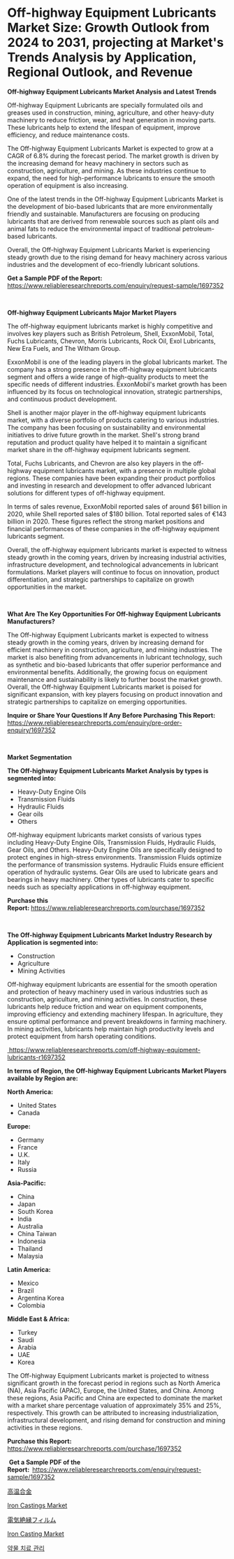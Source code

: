 <p><h1>Off-highway Equipment Lubricants Market Size: Growth Outlook from 2024 to 2031, projecting at Market's Trends Analysis by Application, Regional Outlook, and Revenue</h1></p><p><strong>Off-highway Equipment Lubricants Market Analysis and Latest Trends</strong></p>
<p><p>Off-highway Equipment Lubricants are specially formulated oils and greases used in construction, mining, agriculture, and other heavy-duty machinery to reduce friction, wear, and heat generation in moving parts. These lubricants help to extend the lifespan of equipment, improve efficiency, and reduce maintenance costs.</p><p>The Off-highway Equipment Lubricants Market is expected to grow at a CAGR of 6.8% during the forecast period. The market growth is driven by the increasing demand for heavy machinery in sectors such as construction, agriculture, and mining. As these industries continue to expand, the need for high-performance lubricants to ensure the smooth operation of equipment is also increasing.</p><p>One of the latest trends in the Off-highway Equipment Lubricants Market is the development of bio-based lubricants that are more environmentally friendly and sustainable. Manufacturers are focusing on producing lubricants that are derived from renewable sources such as plant oils and animal fats to reduce the environmental impact of traditional petroleum-based lubricants.</p><p>Overall, the Off-highway Equipment Lubricants Market is experiencing steady growth due to the rising demand for heavy machinery across various industries and the development of eco-friendly lubricant solutions.</p></p>
<p><strong>Get a Sample PDF of the Report:&nbsp;</strong> <a href="https://www.reliableresearchreports.com/enquiry/request-sample/1697352">https://www.reliableresearchreports.com/enquiry/request-sample/1697352</a></p>
<p>&nbsp;</p>
<p><strong>Off-highway Equipment Lubricants Major Market Players</strong></p>
<p><p>The off-highway equipment lubricants market is highly competitive and involves key players such as British Petroleum, Shell, ExxonMobil, Total, Fuchs Lubricants, Chevron, Morris Lubricants, Rock Oil, Exol Lubricants, New Era Fuels, and The Witham Group.</p><p>ExxonMobil is one of the leading players in the global lubricants market. The company has a strong presence in the off-highway equipment lubricants segment and offers a wide range of high-quality products to meet the specific needs of different industries. ExxonMobil's market growth has been influenced by its focus on technological innovation, strategic partnerships, and continuous product development.</p><p>Shell is another major player in the off-highway equipment lubricants market, with a diverse portfolio of products catering to various industries. The company has been focusing on sustainability and environmental initiatives to drive future growth in the market. Shell's strong brand reputation and product quality have helped it to maintain a significant market share in the off-highway equipment lubricants segment.</p><p>Total, Fuchs Lubricants, and Chevron are also key players in the off-highway equipment lubricants market, with a presence in multiple global regions. These companies have been expanding their product portfolios and investing in research and development to offer advanced lubricant solutions for different types of off-highway equipment.</p><p>In terms of sales revenue, ExxonMobil reported sales of around $61 billion in 2020, while Shell reported sales of $180 billion. Total reported sales of €143 billion in 2020. These figures reflect the strong market positions and financial performances of these companies in the off-highway equipment lubricants segment.</p><p>Overall, the off-highway equipment lubricants market is expected to witness steady growth in the coming years, driven by increasing industrial activities, infrastructure development, and technological advancements in lubricant formulations. Market players will continue to focus on innovation, product differentiation, and strategic partnerships to capitalize on growth opportunities in the market.</p></p>
<p>&nbsp;</p>
<p><strong>What Are The Key Opportunities For Off-highway Equipment Lubricants Manufacturers?</strong></p>
<p><p>The Off-highway Equipment Lubricants market is expected to witness steady growth in the coming years, driven by increasing demand for efficient machinery in construction, agriculture, and mining industries. The market is also benefiting from advancements in lubricant technology, such as synthetic and bio-based lubricants that offer superior performance and environmental benefits. Additionally, the growing focus on equipment maintenance and sustainability is likely to further boost the market growth. Overall, the Off-highway Equipment Lubricants market is poised for significant expansion, with key players focusing on product innovation and strategic partnerships to capitalize on emerging opportunities.</p></p>
<p><strong>Inquire or Share Your Questions If Any Before Purchasing This Report:</strong> <a href="https://www.reliableresearchreports.com/enquiry/pre-order-enquiry/1697352">https://www.reliableresearchreports.com/enquiry/pre-order-enquiry/1697352</a></p>
<p>&nbsp;</p>
<p><strong>Market Segmentation</strong></p>
<p><strong>The Off-highway Equipment Lubricants Market Analysis by types is segmented into:</strong></p>
<p><ul><li>Heavy-Duty Engine Oils</li><li>Transmission Fluids</li><li>Hydraulic Fluids</li><li>Gear oils</li><li>Others</li></ul></p>
<p><p>Off-highway equipment lubricants market consists of various types including Heavy-Duty Engine Oils, Transmission Fluids, Hydraulic Fluids, Gear Oils, and Others. Heavy-Duty Engine Oils are specifically designed to protect engines in high-stress environments. Transmission Fluids optimize the performance of transmission systems. Hydraulic Fluids ensure efficient operation of hydraulic systems. Gear Oils are used to lubricate gears and bearings in heavy machinery. Other types of lubricants cater to specific needs such as specialty applications in off-highway equipment.</p></p>
<p><strong>Purchase this Report:&nbsp;</strong><a href="https://www.reliableresearchreports.com/purchase/1697352">https://www.reliableresearchreports.com/purchase/1697352</a></p>
<p>&nbsp;</p>
<p><strong>The Off-highway Equipment Lubricants Market Industry Research by Application is segmented into:</strong></p>
<p><ul><li>Construction</li><li>Agriculture</li><li>Mining Activities</li></ul></p>
<p><p>Off-highway equipment lubricants are essential for the smooth operation and protection of heavy machinery used in various industries such as construction, agriculture, and mining activities. In construction, these lubricants help reduce friction and wear on equipment components, improving efficiency and extending machinery lifespan. In agriculture, they ensure optimal performance and prevent breakdowns in farming machinery. In mining activities, lubricants help maintain high productivity levels and protect equipment from harsh operating conditions.</p></p>
<p><a href="https://www.reliableresearchreports.com/off-highway-equipment-lubricants-r1697352">&nbsp;https://www.reliableresearchreports.com/off-highway-equipment-lubricants-r1697352</a></p>
<p><strong>In terms of Region, the Off-highway Equipment Lubricants Market Players available by Region are:</strong></p>
<p>
    <p> <strong> North America: </strong>
        <ul>
            <li>United States</li>
            <li>Canada</li>
        </ul>
        </p> 
    <p> <strong> Europe: </strong>
        <ul>
            <li>Germany</li>
            <li>France</li>
            <li>U.K.</li>
            <li>Italy</li>
            <li>Russia</li>
        </ul>
        </p> 
    <p> <strong> Asia-Pacific: </strong>
        <ul>
            <li>China</li>
            <li>Japan</li>
            <li>South Korea</li>
            <li>India</li>
            <li>Australia</li>
            <li>China Taiwan</li>
            <li>Indonesia</li>
            <li>Thailand</li>
            <li>Malaysia</li>
        </ul>
        </p> 
    <p> <strong> Latin America: </strong>
        <ul>
            <li>Mexico</li>
            <li>Brazil</li>
            <li>Argentina Korea</li>
            <li>Colombia</li>
        </ul>
        </p> 
    <p> <strong> Middle East & Africa: </strong>
        <ul>
            <li>Turkey</li>
            <li>Saudi</li>
            <li>Arabia</li>
            <li>UAE</li>
            <li>Korea</li>
        </ul>
    </p>
    </p>
<p><p>The Off-highway Equipment Lubricants market is projected to witness significant growth in the forecast period in regions such as North America (NA), Asia Pacific (APAC), Europe, the United States, and China. Among these regions, Asia Pacific and China are expected to dominate the market with a market share percentage valuation of approximately 35% and 25%, respectively. This growth can be attributed to increasing industrialization, infrastructural development, and rising demand for construction and mining activities in these regions.</p></p>
<p><strong>Purchase this Report: </strong><a href="https://www.reliableresearchreports.com/purchase/1697352">https://www.reliableresearchreports.com/purchase/1697352</a></p>
<p>&nbsp;<strong>Get a Sample PDF of the Report:&nbsp;&nbsp;</strong><a href="https://www.reliableresearchreports.com/enquiry/request-sample/1697352">https://www.reliableresearchreports.com/enquiry/request-sample/1697352</a></p>
<p><strong></strong></p>
<p><p><a href="https://github.com/TatumKoelpin2017/Market-Research-Report-List-1/blob/main/456202365590.md">高温合金</a></p><p><a href="https://github.com/peachesmcdowel1/Market-Research-Report-List-2/blob/main/iron-castings-market.md">Iron Castings Market</a></p><p><a href="https://github.com/WhitneyMurphy1982/Market-Research-Report-List-1/blob/main/408220565591.md">電気絶縁フィルム</a></p><p><a href="https://github.com/redneck06/Market-Research-Report-List-3/blob/main/iron-casting-market.md">Iron Casting Market</a></p><p><a href="https://github.com/KoleLedner/Market-Research-Report-List-1/blob/main/699693764182.md">약물 치료 관리</a></p></p>